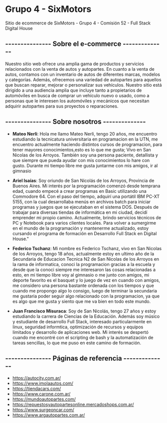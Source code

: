 # Grupo 4 - SixMotors

Sitio de ecommerce de SixMotors - Grupo 4 - Comisión 52 - Full Stack Digital House

##  --------------- Sobre el e-commerce --------------

Nuestro sitio web ofrece una amplia gama de productos y servicios relacionados con la venta de autos y autopartes. En cuanto a la venta de autos, contamos con un inventario de autos de diferentes marcas, modelos y categorías.
Además, ofrecemos una variedad de autopartes para aquellos que buscan reparar, mejorar o personalizar sus vehículos.
Nuestro sitio está dirigido a una audiencia amplia que incluye tanto a propietarios de automóviles en busca de comprar un vehículo nuevo o usado, como a personas que le interesen los automóviles y mecánicos que necesitan adquirir autopartes para sus proyectos o reparaciones.

## --------------- Sobre nosotros --------------

- **Mateo Nerli**: Hola me llamo Mateo Nerli, tengo 20 años, me encuentro estudiando la tecnicatura universitaria en programacion en la UTN, me encuentro actualmente haciendo distintos cursos de programacion, para tener mayores conocimientos,esto es lo que me gusta; Vivo en San Nicolas de los Arroyos.  También soy una persona paciente, detallista y que siempre que pueda ayudar con mis conocimientos lo hare con gusto. Durante mi tiempo libre me gusta juntarme con mis amigos, ir al gimnasio

- **Ariel Isaías**: Soy oriundo de San Nicolás de los Arroyos, Provincia de Buenos Aires. Mi interés por la programación comenzó desde temprana edad, cuando empecé a crear programas en Basic utilizando una Commodore 64. Con el paso del tiempo, adquirí una portátil IBM PC-XT 5155, con la cual desarrollaba menús en archivos batch para iniciar programas y juegos que se ejecutaban en el sistema DOS.  Después de trabajar para diversas tiendas de informática en mi ciudad, decidí emprender mi propio camino. Actualmente, brindo servicios técnicos de PC y Notebook para varios clientes locales.  Para volver a sumergirme en el mundo de la programación y mantenerme actualizado, estoy cursando el programa de formación en Desarrollo Full Stack en Digital House."

- **Federico Tschanz**: Mi nombre es Federico Tschanz, vivo en San Nicolas de los Arroyos, tengo 18 años, actualmente estoy en ultimo año de la Secundaria de Educacion Tecnica N2 de San Nicolas de los Arroyos en la rama de informatica, conoci la programacion gracias a la escuela y desde que la conoci siempre me interesaron las cosas relacionadas a esto, en mi tiempo libre voy al gimnasio o me junto con amigos, mi deporte favorito es el basquet y lo juego de vez en cuando con amigos, me considero una persona bastante ordenada con los tiempos y que cuando me propongo algo lo consigo, luego de terminar la secundaria me gustaria poder seguir algo relacionado con la programacion, ya que es algo que me gusta y siento que me va bien en todo este mundo.

- **Juan Francisco Misuraca**: Soy de San Nicolás, tengo 27 años y estoy estudiando la carrera de Ciencias de la Educación. Además soy músico y estudiante de desarrollo Full Stack, interesado particularmente en linux, seguridad informtica, optimización de recursos y equipos limitados y desarrollo de aplicaciones web. Mi interés se despertó cuando me encontré con el scripting de bash y la automatización de tareas sencillas, lo que me puso en este camino de formación.

## --------------- Páginas de referencia --------------

- https://autocity.com.ar/
- https://www.imolaautos.com/
- https://tiendacars.com/
- https://www.carone.com.ar/
- https://mundoautopartes.com/
- https://repuestosyautopartesonline.mercadoshops.com.ar/
- https://www.surgeoncar.com/
- https://www.argautopartes.com.ar/
